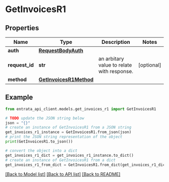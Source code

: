 # GetInvoicesR1


## Properties

Name | Type | Description | Notes
------------ | ------------- | ------------- | -------------
**auth** | [**RequestBodyAuth**](RequestBodyAuth.md) |  | 
**request_id** | **str** | an arbitary value to relate with response. | [optional] 
**method** | [**GetInvoicesR1Method**](GetInvoicesR1Method.md) |  | 

## Example

```python
from entrata_api_client.models.get_invoices_r1 import GetInvoicesR1

# TODO update the JSON string below
json = "{}"
# create an instance of GetInvoicesR1 from a JSON string
get_invoices_r1_instance = GetInvoicesR1.from_json(json)
# print the JSON string representation of the object
print(GetInvoicesR1.to_json())

# convert the object into a dict
get_invoices_r1_dict = get_invoices_r1_instance.to_dict()
# create an instance of GetInvoicesR1 from a dict
get_invoices_r1_from_dict = GetInvoicesR1.from_dict(get_invoices_r1_dict)
```
[[Back to Model list]](../README.md#documentation-for-models) [[Back to API list]](../README.md#documentation-for-api-endpoints) [[Back to README]](../README.md)


